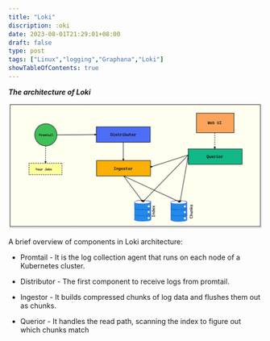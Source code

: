 ```yaml
---
title: "Loki"
discription: :oki 
date: 2023-08-01T21:29:01+08:00 
draft: false
type: post
tags: ["Linux","logging","Graphana","Loki"]
showTableOfContents: true
--- 
```




***The architecture of Loki***

![loki1](images/loki1.webp)

A brief overview of components in Loki architecture:

- Promtail - It is the log collection agent that runs on each node of a Kubernetes cluster.

- Distributor - The first component to receive logs from promtail.

- Ingestor - It builds compressed chunks of log data and flushes them out as chunks.

- Querior - It handles the read path, scanning the index to figure out which chunks match